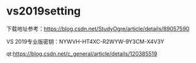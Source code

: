 # vs2019setting

下载地址参考：https://blog.csdn.net/StudyOgre/article/details/89057590 

VS 2019专业版密钥：NYWVH-HT4XC-R2WYW-9Y3CM-X4V3Y 

qt:https://blog.csdn.net/c_general/article/details/120385519
